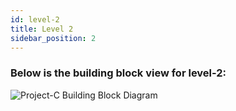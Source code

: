 ```yaml
---
id: level-2
title: Level 2
sidebar_position: 2
---
```


### Below is the building block view for level-2:

![Project-C Building Block Diagram](https://www.planttext.com/api/plantuml/png/b5ZDRjj64BxpAHRAeO0H0ss1N8GWY2B9iG7PKEqcLsD5hkHjI2wxkxIX5dco7lf8VONEpFvmIPDIwm21EHpEj_FtpQp_-UllZyPoRTkgpAngc5LifwnL5Ika5hcLgiuoyqtM3TUyOdd9ZM5_PenzulctWrPjNInLgVJxzref--43UxDQhTTNLsCQUy5jgmKgeSfwFQPKgeFCKGKKuD-OIYsC5ONJMS7Fc4x1BIUDzVhT-XrgA5q8JM_Pcn_f1wHNghPZiZjU2RRGafTUy23_4EoddxFlMMQbBGMxkDXgzHj4w7B9bgfgIc45UpZ2oIhuC7-I5jw1jnSNMVO3kuVWi3jL29Ev4CxMbT07KUT7TYz-Ry4Z__6CSSFMzmyiHXIZlMrreuoO0vGMp3YOFHoxuZK_oFh0HBIddJq3P_LOSBwghQKzibjK1zMw1xUydOAxvdLH2iDAbVCIGb2mFDhAdxWr31GOHhvnHo7R7VATid8lSuvrb2AIVCf5iA1voPxQ7RbeH5sWXtLYAt7kir3ifhRYe3sAqCyo5mJp-MRACHS8mmv2eM_q9RfIyQP1CEEi93XR1JaQZzzsCdwBibGlXkLQ4CHRzWnXBFplY5T8qvJyoDIUmHTfqgw4A7PGrYdGrQVfkYXBA3ZpbZLQmRcDC0x00uAhBVZ4zjvgX_C5nOlMFe5J8vdwiZWNGYDog7DdNek3D5Px1x6NlPyynqD1zK1kLTcXNukoAMKjUccxtanXGiyzI-YYfDpH9CyjAuJbidG5AQ4UDCz3fK03JhNRwtQaF2zzmdmtFf8mPR3HBWbfncns1npajKDQGWCXCuIUVoJ194hq7HkFGNGgG_sHXe9wqoLneWdTMNM038qOQ7SqmxtE6s2-PfiGuA-nr0EOby3t4u1VOx7smyUGpW41UV7YyZ9a97t6sANFv5WMKkU5yG1O4YTOCN8B4LieXbwD0cS-kjUJ2OiSGsgnE7RS08_2BuvKxR4BtIRIRBys4EnqSSGIH2tCKCVJbQXsGfiX2hpPO0uYG1HF9EUcG8ROo-2HwJoXtWyy2a0uK33aCKWz2QMgYryG1_miUfkabisni5h4wpVG35CvCcQ2ixT0Ev056EAwujRwohyrXoYOydUh1ImzW_8dkkcDk7kHoqPYxRXyEm2IUi7_QI_e9syE4-Qw4yEG7ZWHfp29E3RsFEMRD4fcbgZ7WC_JNM5I7SVTt0_4IIKSLVDaYWqK8MaJWpkTwx-qGX_POdlZfhbGJd2s2q8fNheA1JxIKlGewXawGg35ND5oiQvXL8a0iuHDxLHVDpZ9OA6KDP4LBCsyA3HDtMJhuh05WkaDF_gYGCiWF66QNlUt4gG-wcYDvG_cSQd128Tmf08yUEyPxVLO45z2NXP5OTWcOAm0OpPeIQ_OKR9x5RgKKZY-4_KsfjuaHGa9JeJ0hqn8AHJPtEaFfYZPnk9YAxT1HViadBJkjOspX_O9Q60upebezUpeMjUcHR9mTYiXB8r6k4J1pgpXDW2N2K3PUXxi8j4JuU6p94f1tWskmSkGsldq2eE96YoJhtRCNuyDhc2bk_7vNVEHfFyzKKyAv773P1Q-7bbd1si1m8GIExyLHDlK53knfzjGkwkaCRsLf_CtlWne93anITtx10jxpo_LqCw0WTJcA8uYb3w7ewOoPp3he54UwNcK82bdqujvRtM_JrPkFtfGG6Fdp69IYnStkeqyr9SmfVkN0bmFd4dwxJpj-ZK0TNt0ahw2_r-0Ck5uHbZNLoy5FPm_Q1C-Xkcedf7plcTuCN4ZqBaR1NJO-1H0ucw8Bv00tOLawIuabEJOGBEuhamh4nl28DlsDQdrl7fIwPZFuLNdrHLeHNznKVeOBa6F89aEpaOYqxow2FKcK5ds5dwqIS8p6mbGV4azFMeThsVeiZzXxncjnr3Z2uX96F9WEDdTl3q8pKUuuEFVd_u5003__mC0)

















<!-- ## Feedback Service

![Project-C Building Block Diagram](https://www.planttext.com/api/plantuml/png/X5THZzis37xtho3QXsx10cm3-b8KXzvo3ZhWhWWkNTyLcvTePqkP9DzTEkoNzM4_QNzXf2JRSgoxja3XK2JraI8_ilzz-_U3TSAuhcqAfu_WDEoqSxg5MXgidDIgAEozL4TXH0jL8wo5lmk0tqHrlpUwK_LADzgyVs-qTXSNyFhggYpNwvn6TP1DpIgiK9Ov5ONMeTSX3VgRqx7TBbMxeZ_Fg4qro_9j-POrjQdHU2ru_RF_GzArLYud-oHQX4iZHHC5M_aLuPTVYt-AmadN82mMQyHwH_S3EMX2qc1xeejRU9Jk05-abJlIt7Jcg2svKqexmMfsiIYAaDHNWvTW-Wg4XLjAAWovvRo_WHiX5TZW_exmjaA9lLHx44q3TxsJez4LMekMR9PB-cUnYDU_MonWXSePqK150HdTU3-3gNU8BQbma6zWZS9r1j_1WF3pwOYmnHZhB83fiG-aF_D7Ooc4YFwmQ2nORm3kWE1OIz-Da4XuWaUX71SeFMihNJQkQtGMEk-kEcZETSuTXHKXNnbzhFMZWXjK7NmKgcxGUC3zoRNUomgIoWoGLo5nrlklUo-SnX06lyU8dkxFmhtncJvp8fL38q9c1w2S8lXzF87Fz75_XhLye3UpC6sHWDUhXzHG4ql-fc0fIK8n0Age54CMR7IHmsb7eCEpmsKuyWWziYY0MMy6Y1iqbB-MW4MzdR1OWmxGGbhfz_UpMZvXrJaS7JqUK4tj-i2VBN1ySb3I4v_cnJqSJGkRnVd2heGAbzReX6pI62Zl0XoRxlHJDfYDqG-ovc06FLzcCr_Z4tWecz3_EbG8Ys9rpsjvqrE5J_IO9xB9GWgEGW4THrk-bUP4vywGh1eK2aSSyNUsJ6-nrG_ah5CAsQym9x17GPy_mPryGaxcKJhHoA-UF_FanXUGZ-FpcAvHxOcOLmSSceZbKJpBKAairKScFo0j49SJAn4j7RHnG4_3FngjzbbmNmXxBLoViCRVEA9R7GJt5ALdHRFCHMmiZRzVwcw6fxfsHrh4TbNloWAo9TRvRB5VcsfJKHeKpTB95iyQf7mwef6eAeHRmIJNuvuTXBOVf44uQv24hmqbXIEG1d1qvkSd5SMVCZ_8Bfj6F_OkQ3PuBwDzGambEucC6xBg9S_pErKWWKDHHG3iNlJvDI7wx0oIYjuYO8wGI3L1icB-dH2uHn85Bpsm9x8uthmJ8aSY5tzN5iiLkX253o3FsF5fOc56mWZ2GVPoIuG8kHSUsE1xTP-oUSpZjCgsFE2jJLOBBt43sKwODvwTbrRFKlwwmU5a3SZXN4l5x1BfBQmQDaEoQnfLPpbZaMUKvxF5Avh1lphQhOcv9JOroGoHYcoOotMNPzmnUJmXes4oSyK3JdF3ac5YpT3mwHWJa6SnR03qpNCt2sDBaQQ6vpPZhnb3DPEkKruIcsyEg7yhP2rQCJh3zJHXspXeNboZfkQ3wVZweSu-Ike2KnrEyCE6aazBvVA2A9QAXpy-UMZyjUtRCFuOslB7mk_bY-LoijSMaoMNJoTBP35TATFpiBWLPtiSQwIBKv6vbcVqP0NXqsJQ5-daxy_Y1CuRXXbO9EEGJv89bC0uv_TYHlXUQ-3P8g7SuIJoNjxsZ8SoAGZjNvonWTVe-p5tc7P8xZmjsABuWAhc_oB_3m00__y30000)

## HelpLine Service

![Project-C Building Block Diagram](https://www.planttext.com/api/plantuml/png/X5THZzis37xtho3QXsx10cm3-b8KXzvo3ZhWhWWkNTyLcvTePqkP9DzTEkoNzM4_QNzXf2JRSgoxja3XK2JraI8_ilzz-_U3TSAuhcqAfu_WDEoqSxg5MXgidDIgAEozL4TXH0jL8wo5lmk0tqHrlpUwK_LADzgyVs-qTXSNyFhggYpNwvn6TP1DpIgiK9Ov5ONMeTSX3VgRqx7TBbMxeZ_Fg4qro_9j-POrjQdHU2ru_RF_GzArLYud-oHQX4iZHHC5M_aLuPTVYt-AmadN82mMQyHwH_S3EMX2qc1xeejRU9Jk05-abJlIt7Jcg2svKqexmMfsiIYAaDHNWvTW-Wg4XLjAAWovvRo_WHiX5TZW_exmjaA9lLHx44q3TxsJez4LMekMR9PB-cUnYDU_MonWXSePqK150HdTU3-3gNU8BQbma6zWZS9r1j_1WF3pwOYmnHZhB83fiG-aF_D7Ooc4YFwmQ2nORm3kWE1OIz-Da4XuWaUX71SeFMihNJQkQtGMEk-kEcZETSuTXHKXNnbzhFMZWXjK7NmKgcxGUC3zoRNUomgIoWoGLo5nrlklUo-SnX06lyU8dkxFmhtncJvp8fL38q9c1w2S8lXzF87Fz75_XhLye3UpC6sHWDUhXzHG4ql-fc0fIK8n0Age54CMR7IHmsb7eCEpmsKuyWWziYY0MMy6Y1iqbB-MW4MzdR1OWmxGGbhfz_UpMZvXrJaS7JqUK4tj-i2VBN1ySb3I4v_cnJqSJGkRnVd2heGAbzReX6pI62Zl0XoRxlHJDfYDqG-ovc06FLzcCr_Z4tWecz3_EbG8Ys9rpsjvqrE5J_IO9xB9GWgEGW4THrk-bUP4vywGh1eK2aSSyNUsJ6-nrG_ah5CAsQym9x17GPy_mPryGaxcKJhHoA-UF_FanXUGZ-FpcAvHxOcOLmSSceZbKJpBKAairKScFo0j49SJAn4j7RHnG4_3FngjzbbmNmXxBLoViCRVEA9R7GJt5ALdHRFCHMmiZRzVwcw6fxfsHrh4TbNloWAo9TRvRB5VcsfJKHeKpTB95iyQf7mwef6eAeHRmIJNuvuTXBOVf44uQv24hmqbXIEG1d1qvkSd5SMVCZ_8Bfj6F_OkQ3PuBwDzGambEucC6xBg9S_pErKWWKDHHG3iNlJvDI7wx0oIYjuYO8wGI3L1icB-dH2uHn85Bpsm9x8uthmJ8aSY5tzN5iiLkX253o3FsF5fOc56mWZ2GVPoIuG8kHSUsE1xTP-oUSpZjCgsFE2jJLOBBt43sKwODvwTbrRFKlwwmU5a3SZXN4l5x1BfBQmQDaEoQnfLPpbZaMUKvxF5Avh1lphQhOcv9JOroGoHYcoOotMNPzmnUJmXes4oSyK3JdF3ac5YpT3mwHWJa6SnR03qpNCt2sDBaQQ6vpPZhnb3DPEkKruIcsyEg7yhP2rQCJh3zJHXspXeNboZfkQ3wVZweSu-Ike2KnrEyCE6aazBvVA2A9QAXpy-UMZyjUtRCFuOslB7mk_bY-LoijSMaoMNJoTBP35TATFpiBWLPtiSQwIBKv6vbcVqP0NXqsJQ5-daxy_Y1CuRXXbO9EEGJv89bC0uv_TYHlXUQ-3P8g7SuIJoNjxsZ8SoAGZjNvonWTVe-p5tc7P8xZmjsABuWAhc_oB_3m00__y30000)

## UserAuth Service

![Project-C Building Block Diagram](https://www.planttext.com/api/plantuml/png/b5ZDRXit4BxpAOZaq5Q0W0HeBa5WnBMb942S2fARExqxbeYio2t9jQCMVR8U-aXzXSxmPvTSoIlN1WnfPiXl_cVeV__-vxrrmhXktp2dM-uqlzFEwJslfO7AIQqOiz-aQeKHUrurmbh-9-Fy5r5zsnhTgVfADzgyUsUqTXSN_ENrzMAnN9wIg7QogKc411QBKo8Ah0ClWnBuUqh6TdUvs3N-F25MIYuMRnPlI5AR6eoNuYzV-H-aBhLofsXVn1xufP6YYOID_0Fuwv_nsqhKjLHR_leL-uin9rq3V3RxpOBXbvtRWNAo4kH1lZcW5di-vykkQVWNhnE_XXPK3QgIO6Spne9lNpnz_WKNbg_HpRptDaLYDbjrfjKMtivc_4OeiGNB1U9qT9CeRsgDhi1QiAJo3tm9mdK6tdAFkeQjjCvuoKATd16qo0XyYEoHEX-5gXjKHy5ZKCVAhPftBS57W4-gxHp_AXfPdxu_iZ0oMNuS8KKfnF8uacwrlEuCHIYY3g0375ztgA077OYUnijKEqAymcGGKbbklFGzAlWGRq18hmL-5WFe6aGplvMOJxr97lUpV83So57cJfXwBw6fBTr1S9QxGmi3taPNcBRyizvAnJyf1ziiWe4PU5D-lMmQ_MZxk26GTsYuMbGLLfpBelahPMxCmc2TfqJ2EPUcx0stL5gfq8A2ToDesmY7N_SPwcL5ISrlzJTGV1LIF3hNqthICxoxIXN2CNVv0nY9NhPaAa4ukYv3_gnJYKA3kgQ8HceYJdlOadDJ20Lluk41v0FeHEINgq-KUMe0GouHpxXs3Sv8U41B-gjgmFnjJXbp9QeT59PuoZEyjq6jA34D_DvXssaEP5RTOvviEpu9YtxZAH4_9EYJ7IRhb91yw9CbjDmGji745Vvzn070luR01XScga-xoIwJqi6NTnkFdRh_ex2xKPqJQLJdKzrbZoCNaT0uCEZ27encj2Ktrto7DqA6VjCrJiwNmkTSEKEy1ZVBo-bKhAcRS0jOUXWqSK0ZzJr6ZuA0LEocxf0L--qAiq-1wKr4IayuPs4KH1ErWhcZlaWsLhgEtHIrBR6Ac24XVVzVFJFv4yzddjjWbb3cvvqhqi8CcwxXrBZ2Z8jtbTq_8Io-jz8S-At1XIK21LAad7ER5xCz2D3PKBNKht3Swpd6ItTvLrx37lPtUFSDfDgBOpRGRs3Ikeq8VOEoG2hglG6GWdJVqMr9dN5zz-MmnfJ2Ndf86YsrsU8Ya_XUcq3hZqmKVN9tgWbkulN5VXEX5dliSZ5tibhmP4yzJ1kFIzfe5e2_qIVg6EOMzZIVW2yKUWi6f9vn9hnBxzq10xDLkR1SP1Pa9Q_l9EwTH-O5-ZFiArkQhAbbk0D_a89lRZPZAudq0Sru58VH64BEK2dJCy9xb6vwsgm-2pREWDfYMxxQGLymYHjfa_OjbEseZ_hs1LaRZRiXyi2Twk3KWHluJiuOTiJ4VTQ6U0ttc0FvWeWxhKRCV71WkLnZeuWvlKVt5wFGysYg8jDhG5HFV4PzH9lxNTJF3UGCrj9DTy92qVWIaG8ywTkqtjVf5XpwHiRLALlVIZmCIMKERLoRp8Eie8UDh7EUZM9aeRBIuGATrlw-EuqmwNtOjGLU81MhwHdGa4dUazBoE-hNDU_ygxark5nXfJRQngX-nCaaJBKxy1zNECcHDx_0BCQGqOVu2CHFcuGPl_Gw_CJyOsysdvSli-BnDURs2mOx_OOY-T53XuqVFYHJF4gE8RFd0ykV4iJBDtvMhF_4BHVouvl7kpCxMgP9AYozBEw--Jc_gRB1TK77GRjyrsF5uaVSOaVBJj4kGjkJjozRSbYnyKHksakoy-KkmKQh1KaKIq1sSfZHcL7bg6IZoUcl6yORoqTTpqi3wTJXV7YmOf9uM_fEV-hig3UpSQ_EPKBw3MQbtiRw9aVKl1sneZSbRcm7BEyWn2igdB7tE7Ze7rt_0G00__y30000)


## GeoIntegration Service

![Project-C Building Block Diagram](https://www.planttext.com/api/plantuml/png/Z5VDRXit4BxpAGR9eOa00GdGN8B0Y2Ej4WEsuqf5xlJkM2Ay8XMIgrGj-cGzz97w2fqXkRjSQIt7ldW_3kUR_w7_--VVZyvBwvjjBRpPWJTmRxmtMwYKnT8heuLmZqhlf9LRA6lf7Fmb03x9yd5jJQEhcQcD_V316kClBk3bV5uKYyMOHBbHTSKYB50KOo8QdSSWGnBqEoRZcljSR4u_JuWD9OlYNV6E9Osjq0OfUFac_12wCDgFORToYt1fbQmJi59_8hpzbRxkP5KflOQtRyJVGdZbQuJ9v3CQkD8UrrPoz625TgzAX2dCqKjLOmMtmIZwtg6kK9SAtMGYH0pkYwSKlFfyjNhz0gI39OKQkeXpDYQJkyRkZCFtamdSI2tNw43MDTIc35gczz8HvVS6hU8ZNO6BUXqR_miiKFh6udiW-jz8wW2NTrUPIHqMBEY0FgidPdmXafgub2xDbkFKsj9QGSH9_n89SfxTbeyOVOnGH22hZ1EU9PQeziafAbENSvB1OAEg4RvlibQLzCRcb1rubZL94PVVOC_tFKGbD0jwj1ddNOl1R8Fb8qREW2O0XhLzGbbeHnbocNRO8dfuC7OhVN1_prOfV-XfPuRANMcobFnpfjuduXvluRFkpemc4U_w96gomV6yA3jDcRStShVZUCobbt1jP9Le-Jj-FkVj4ZqL2UUrewnO6NaBswZzg7AN94tPv-8iJUZCGg-LnZxhu-Sf-U4mdk6vkkv2aJdESHX6fW_5PLLHrXpSSffgcXun4WdkqRFnNuGSKuqdPI4KIXEj11hWkfAMEjhRfkHOzEJndcTdbmrrOw2EOFX-BWjpVA08nIAtuGB7lxNYeTFUCnRMaaHiVjiE2uvfE4ZuML_R-OLyWNkPEZXcRjrcBdEGfjmzpVvXTRTeLjjdtRopPg-gC3EfhoYbD51YZ7ziKFUyy40J_7XYKgt7EczBrcPTS7GIh2Cue6UAR86-t90zgTB1gpfDEBQgT__hwWP-fxDq8Ufd87sV3VJS_D0rDQE3hxI9LjxID66J0rdF4VJF9AbBgUbP0fh0vsAyef7AzHF6iVRr0HfUITjJGhRXMXv8PIhVn1Ym3lgfVc7jDL-BXRjNhk5k2urwb4RsXKCTMBhncODnSBBBqRep-Mjhk6JfgfyDd46sQPZ5w_RuDChjqL6ad_QyNRjbifpT7apGiSGE4tfMVqfZScmaUr55ySTEqIRCNGa74V_9ahanMdcU0HosiaQf7JGxGDP1vC66cCKl2gsqvUO0hsYbKdd1z88MBMM7_qWFBlfhrTAbZuv-y1fxBS8JQpATTYyTqJrv61syJaQFkbU4E7bMi5I-zuVtJnUp6DdLBDdlKj7REznZucYjiSJ9uX6dguZbiYqnfcPageknIHzK7OtZpDuq2qKx4ndBvfV8PrbxblV2uE9mG6GiVTEAh7_3bP7-EfRfE4NV8ftMGK4ByP6AYF-P-Xy00F__0m00)

## Feed Service

![Project-C Building Block Diagram](https://www.planttext.com/api/plantuml/png/b5VDRXGv4BxxAKfmM1WbB4ZB1Q48oCm8fC16oR9tJxTdnegxtRBTYMPN-sGSzf7s5RRAThlTFpGXN7hAPN_r-rNntxT_trd7ZMihnPnkm6dOQUTq1QKqed1IrupPErattF0A2iMjXRyPm0TUt1sCRkloKYjjthurMhkB2tYwNcyss-sSnbvmrnf1IgIosSmfANsG1QcW0lwRKocvuq5ZZNzp6gsJIhgJLzfiNczUav8sfJ1U0Pw-z7yetUhQpSc-y4h0UoEvYe9R-PU0Lx_XhsjUbh8-mAkNx1_6d7HAm6frhQs3IuCkOiY0roMifMqKFy7joJfHmJciXUDI2JmHLXxgrOgn4Cyd_l9dNlE3g4JjufKdm2tGqGs65bA4AVg8rvf6M_5cjOAFYAQ4XSAZruSpp9s7zjzaIaLFayrunLao-nVOXcoyWO7b0uiwOJ8a-PSdSsBFUwNqWuNM2cEfeBnT0chnaF1pbAqsLVJ1U2GInD_G5yG49iJBmfxkoze9mtszMYXRqpaRWuAE9T2j5Ag4FxcIM4WwGf8iYPPGDxL5jormfGB0dgxYRoFmKr5w2sseTTIfnunFK-XkMioL1-s5NWPvtKvmrs8lQrGoNXLzXlju7JsD8MZQFBYVHIavV6sKvcKCLd3M7mJvSeIxmghyIws_OU6PU75uSGQoekYVmRqiXRRFy_XYGrpggi4msHHV9NhHigUT7W8hRWuYmcDme-FHa54PtRQxIbfB8SwBgHS_egIyihE-Poo_HpoVOY8SAcHt5B13hX5rsOElyN37BRbSrvZswF7wG_eDYR8cW9zYsLfuaExe0ShkFNBLulN5leqaCsme8HBxfDRrmiMsZJU2pnRBoPj3NGnxl9mbsBzFCRdo9HGoZCAh7rRKLhZYE0vhPAiESGXsJSGLEYUluKoyM4mTIJIzFiKr59QtGiaf9TrWXeNfe8Y1es3HDsn27ekd7CPI1yyiaf78cEWJjH3ytZXPuNG9Q5wMHClETMendh5FqBqzf_36qkZXUeuSj4Wc_mdQZS6x8mueT4LpouPfOuz8Xbb8hr1fa3mInD_B3dO4HC7p1eNaITn73h-sTVWO3vNBOCm0CSeU1JeUNs6CH0z7FRYf11PINPn2q_sX3mSbEaFwGrzKuT2Raqw2xEV6wLxnw3Cz9U9JCezuV3PFSX1T-I0-8hiYsUx2MxWbkZQ3w9txeftSowBV5D9HVh98kzXT5kfCEn1zRyGenOE7RtrlUkHS7iJBgPu3liSU4XKkQe0MDAqzugWNfikyfxr-KnkmXZ-xHSR6myGSNlZz0K3gsJOHsCC8XGjJwGboE6Xm_IZCgKcX9baK_SZJmgyjFV7k18POq9YZ7iAwii7o4I3jrcqpQ2QIH_4YPhSgUJZSYFIzCASmw7R-UepfHudqOuhZ2PvT8tDWwvvVT2r6dw5eyUDhmA9FRzjQD9HaN_pFMTgKL-VdWssL3LPNEiqsJ9Plc_vii0goqMP86gEzRVhyOC5YmtKhGEJRqFJ-P6TXqos6zB8TWqtT9qPYQVHxt3IZMJQklNuQZyCR-UnZWq58fyDPDRmv7IfiPiwGPZODlgSofE-HhoCoPMDo9PsC_MRFPocBpHCPwK-9PYO1LACiSO1FMD-kquFGKkmTFaV_6_yV003__mC0)

## Emergency Request Service

![Project-C Building Block Diagram](https://www.planttext.com/api/plantuml/png/b5ZDRjms4BxhAGR98V4YJkCsxc4H176yQnH54nZPr7Ukn9KPIw9AKcjiYZvP3tsala9dI8eYLxBisXThEEHyy_Tnw7___kU3DaoPhgwoYkyC60bAbBS62g5uReHiiapVYQPbYjMGLqnh-3C3-CZokrB9hYakPINLktTAIlF-FJnVhTRhgwifZHrdfbESb4XblPvIgcGfSb911VoTKkcCg8GvEAKL_amf5Smmgx5Udw_FIKEgWYkx2i_Vs1-KNid6JCa-ivh3XHAiyeAD-CxXx2r-NREY44q9Ps-olxBC25DnM2pMDLSbR_83VE5_T5mRs1oquJMSmWrNHkIiWerHNKuXM2oox0LymOWjuHCJ3GoxtQxC1VhPGwS-0wQ7JNGGX0nGTXQBwqwrKlFbOW6NKd7G3iqEFQrPmqhoW8VJbJjTaqSluADYJNuBPyi8rxL4uvSAKqWbCOANBAVex5AS_H70NrXJL5o3kUMG-pD0xY9yg6d1fIulJazJCzaOs5TPbfWWPqAboFpQK7GZP2jki0aqu6vebSovrXxdWCsuKxQTCHYP2ADrFC7e30QKLk5AgXgB05FYuP7K2cTmENqDdUOAi3axGvcjeUWK9PR25I8v2QatacAvOPN0nf43a22PG-EL44-QCTW9NXNQ5bqk5V59Wn54GC777akmam9QOHV3XksZqDWl20q-0aFh8o2aJDH6cQE_jqnp3sFmiCTYBGGSdtWX6FpULf8LIPxiWfDRG0CjFPYksfwr4rWkdTseuIL_NRv-1Q8cXLUm5mMN-kGuH8cjg4L_NC9dQSGEwSKsJSeU4qiMUIptt37JdJruwW7D6yJSHFjTTf_IgSTMGuHxQdCAFhhznrpTRKPe0f5Higav2Ch8tG4DZ-kjxTgZHaI95ypdToLqMx43nYZFUMj-KFmRrdeF1cE21mr8U5zgm_7PPCfYqeeNl7mkDDU1h2n5iDpbgX9tt8C4J9l3QOijSlKuMTvSm7XX3uFVaCmyE2TnWfdMH0MFHt7T8XxkgiSelBsHjuvorRj9U68BKVt_jBH5W4etWj_t02EHXUU-wNE-qY-gIjvhM-Iu_IKhQj6SK2NLiX7449PBS5uotNI93uQ6OD4XU0KtHibAksYHg9SyaaJY0omhsY4qnic8FKT4jD563ldCmKKyaPisPB6PeTcahDr5xLcU1Fvx3ejLGIZvBSF2nZt7ZLy8dNTQKvaXbjH7WXFP2M0sDfJmbVBlIyc9l6I-wwoIkutnRYwnfdGwDKHJJUobpLHi9YgejqkSj78kzaSbbGXTtBpaoMMb_0RBJQu12lhpATmP6ujuqpLHmXEzy0aS4OWz8QsUAdQM7pnaYc3ihyEKM4ehx5U9LH-JAGdioWoWU0xqqnObz1jkfQc63SLdyQIE4gJUI9JGytY8lQJzLc4q9uObYvQ-wEFnst7Ti2rXnjggJet0LqCkwxfhUWxVSdFFUTEJ2bsYSLJ7gOvDXvXQT74uIJ1SJO-cE0GEPCiLYow36eDiNmC89l6wnt9yGpb2krPYZsDCoHDKTYqiwVdslK2oA1jFRfZliClFQO7NOby3iGrMXXkSqJjBjAn9OnN9_s_8sc6hfWkXm2wf9LAmdIrE9i2DZKMJ98MQuosXzYBdVeYqCY-Q3rZV7hK_Xm9a-oBKr936659g8-rJd5osj3-E5oru-Noel99_k8KIkx_5UYTHF_y8P9Ekmh6tuiK4liHUrBe_BztyxtHhtfXnsxe70h8wQgIFExloy2noYSSfV9DhjtTYYhLnjLxH6VEFJp8M0al_YpWQ9PteIRFakj58DV4BnZvU1CqbEQvK1zZIhLNW4o86PVqbK8cjBFk0LKB_tVaF003__mC0)

## Community Management Service

![Project-C Building Block Diagram](https://www.planttext.com/api/plantuml/png/b5ZDRjms4BxhAGR98V4YJkCsxc4H176yQnH54nZPr7Ukn9KPIw9AKcjiYZvP3tsala9dI8eYLxBisXThEEHyy_Tnw7___kU3DaoPhgwoYkyC60bAbBS62g5uReHiiapVYQPbYjMGLqnh-3C3-CZokrB9hYakPINLktTAIlF-FJnVhTRhgwifZHrdfbESb4XblPvIgcGfSb911VoTKkcCg8GvEAKL_amf5Smmgx5Udw_FIKEgWYkx2i_Vs1-KNid6JCa-ivh3XHAiyeAD-CxXx2r-NREY44q9Ps-olxBC25DnM2pMDLSbR_83VE5_T5mRs1oquJMSmWrNHkIiWerHNKuXM2oox0LymOWjuHCJ3GoxtQxC1VhPGwS-0wQ7JNGGX0nGTXQBwqwrKlFbOW6NKd7G3iqEFQrPmqhoW8VJbJjTaqSluADYJNuBPyi8rxL4uvSAKqWbCOANBAVex5AS_H70NrXJL5o3kUMG-pD0xY9yg6d1fIulJazJCzaOs5TPbfWWPqAboFpQK7GZP2jki0aqu6vebSovrXxdWCsuKxQTCHYP2ADrFC7e30QKLk5AgXgB05FYuP7K2cTmENqDdUOAi3axGvcjeUWK9PR25I8v2QatacAvOPN0nf43a22PG-EL44-QCTW9NXNQ5bqk5V59Wn54GC777akmam9QOHV3XksZqDWl20q-0aFh8o2aJDH6cQE_jqnp3sFmiCTYBGGSdtWX6FpULf8LIPxiWfDRG0CjFPYksfwr4rWkdTseuIL_NRv-1Q8cXLUm5mMN-kGuH8cjg4L_NC9dQSGEwSKsJSeU4qiMUIptt37JdJruwW7D6yJSHFjTTf_IgSTMGuHxQdCAFhhznrpTRKPe0f5Higav2Ch8tG4DZ-kjxTgZHaI95ypdToLqMx43nYZFUMj-KFmRrdeF1cE21mr8U5zgm_7PPCfYqeeNl7mkDDU1h2n5iDpbgX9tt8C4J9l3QOijSlKuMTvSm7XX3uFVaCmyE2TnWfdMH0MFHt7T8XxkgiSelBsHjuvorRj9U68BKVt_jBH5W4etWj_t02EHXUU-wNE-qY-gIjvhM-Iu_IKhQj6SK2NLiX7449PBS5uotNI93uQ6OD4XU0KtHibAksYHg9SyaaJY0omhsY4qnic8FKT4jD563ldCmKKyaPisPB6PeTcahDr5xLcU1Fvx3ejLGIZvBSF2nZt7ZLy8dNTQKvaXbjH7WXFP2M0sDfJmbVBlIyc9l6I-wwoIkutnRYwnfdGwDKHJJUobpLHi9YgejqkSj78kzaSbbGXTtBpaoMMb_0RBJQu12lhpATmP6ujuqpLHmXEzy0aS4OWz8QsUAdQM7pnaYc3ihyEKM4ehx5U9LH-JAGdioWoWU0xqqnObz1jkfQc63SLdyQIE4gJUI9JGytY8lQJzLc4q9uObYvQ-wEFnst7Ti2rXnjggJet0LqCkwxfhUWxVSdFFUTEJ2bsYSLJ7gOvDXvXQT74uIJ1SJO-cE0GEPCiLYow36eDiNmC89l6wnt9yGpb2krPYZsDCoHDKTYqiwVdslK2oA1jFRfZliClFQO7NOby3iGrMXXkSqJjBjAn9OnN9_s_8sc6hfWkXm2wf9LAmdIrE9i2DZKMJ98MQuosXzYBdVeYqCY-Q3rZV7hK_Xm9a-oBKr936659g8-rJd5osj3-E5oru-Noel99_k8KIkx_5UYTHF_y8P9Ekmh6tuiK4liHUrBe_BztyxtHhtfXnsxe70h8wQgIFExloy2noYSSfV9DhjtTYYhLnjLxH6VEFJp8M0al_YpWQ9PteIRFakj58DV4BnZvU1CqbEQvK1zZIhLNW4o86PVqbK8cjBFk0LKB_tVaF003__mC0)

## Notification Service

![Project-C Building Block Diagram](https://www.planttext.com/api/plantuml/png/d5XHRnit37xNho3QXm96WxLxB8gYcMEt0zOkMD2zotUoBKGdtIHT36_OBzl3VjB-maZfTASxtpbs7I18I8gVo8-acFptpxyVdUVMDvLYtjJW3MoCzwQ2KbfHU6aqO-vHwffRNa6Xk7Fm5mFuYHUFEsiQNIwDClRzUskC__01NjxThLRhzPH5iPUg91CoMAscJBHmNWGRjC2lAHlNR7ApE_oGcR6biC44Nhu97vIkZVPJig-y4d1h9LUju47-AU3jZ-nlnhpqIi1YyRFsOcSv0i5Nu-LM5fpI0Gz71A_W1kuRMniduDSdOP-aE2mMZCK4lHWU87KXNW1t0q-j7BhSKLuNYzRjkyK2FdDTAk50v-wsoXo05zOW45SANBYFewk_WfkJ3zmRvs4jC8oruBwnOi8etRktpIzDKXBs5qvKdjpu2zTyXpTkdB20Geztr2LiyJJTCAL77EArRfMmFYP674WI190LmWd2Wz0b1Ovs3hR8h4Pd4QcmWkZgSG86yMXvAEM8vxgWSjKvpCXQ6rP4LV9HkDTGcAeIskDF5ARRSolccLXLmkw4Bexmc_YZGRIkbcO9cJiIGkYKLn0ZEeUKivWo2f-klwToathN9_0KFijWfuoo2rZBwpYcSNYTh4GwlA8GjUSQe-kBfLL67HRhS2ZCq-Vm5bYNXxtGOACFB2Ni2Dvwol0Dpi1bBAX1ryOBe3Ofdm5layCtfl5PkCMUUx04aYYOBPibrbYZfJ_2aWuztyNzWSWwLMXUDvs-BRyBogReND8ihcDNArDm5IB9YFj4-fYvhkC2Qb0ytz-ZNWjSyOWASgB7GqvoWc9nalY2khmTpf5AE1VYbRg5JD5DKqDJSOCF5APKgVXSfibvXf_kL3vaa_22NaxFGXYos-GCgx2Ipb46-kpqK9qseoHfhs25bnNc9bOpPIp1Pvs3BEWTVAjB92flsY1lnPSrJIo12DR5sGGFyvny4WRIstqP7pCdOjKASm4ZzzOyoHBJGor1FcustE5iSF5eHiWlhK6Mc2IwyksB2EWfb442feBLkpFf-InKZKDUN92NiMcuRH9UavMuInfx1BC5MTN6uaJti4_-TLDjaEa-IntoaZQSFbNqw_UDa0uBHvQAGr_YF9EZOMBgu-cq9-bWexjWeWn1sm03R65g6J2d-Vb6RDus7i_xqGPvXgepfq88fBfsiYYpa_erFfGxwNniZRZcuBxRvQBFtU-PDACi5rzDNLmHk5G_r7k3UPn6liVl1zp_SIzm8byga-9vtC708TGw-RJ1PzeMPcaRrCUTg6dJq0L5Ca7Qr5y1YtPLpnPjDbwyoIPVb2SDHeijcqKRhu_iP9ySMCKKiV7MHpQZVMpQndGhq_oLHfi96sygPDFl4PFg_k6VXnczjMpyzkOs4MduKePuikTi7gb_FbZsaf1cCFNd7Op6BHkFtn1ocehJsj7qciVAXWJB1mRfJjhun6BGR8nzn0wW_ohy3m00__y30000) -->
